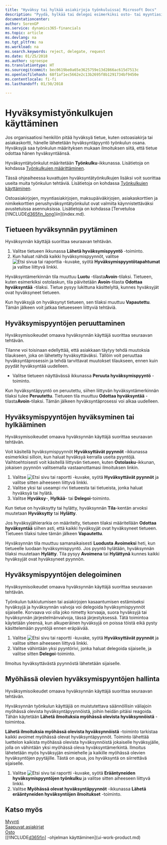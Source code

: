 ```yaml
---
title: "Hyväksy tai hylkää asiakirjoja työnkuluissa| Microsoft Docs"
description: "Pyydä, hylkää tai delegoi esimerkiksi osto- tai myyntiasiakirjan hyväksyntä työnkulun osana."
documentationcenter: 
author: SorenGP
ms.service: dynamics365-financials
ms.topic: article
ms.devlang: na
ms.tgt_pltfrm: na
ms.workload: na
ms.search.keywords: reject, delegate, request
ms.date: 01/25/2018
ms.author: sgroespe
ms.translationtype: HT
ms.sourcegitcommit: bec0619be0a65e3625759e13d2866ac615d7513c
ms.openlocfilehash: 68f1af1ec5662e2c13b2695f8b1291734bf9450e
ms.contentlocale: fi-fi
ms.lasthandoff: 01/30/2018

---
```

# <a name="use-approval-workflows"></a>Hyväksymistyönkulkujen käyttäminen
Jos organisaatiosi henkilön pitää hyväksyä tietue, kuten ostoasiakirja tai asiakaskortti, hänelle lähetetään hyväksyntäpyyntö työnkulun osana. Hyväksyjä saa työnkulun määrityksen mukaan ilmoituksen siitä, että tietue odottaa hänen hyväksyntäänsä.

Hyväksyntätyönkulut määritetään **Työnkulku**-ikkunassa. Lisätietoja on kohdassa [Työnkulkujen määrittäminen](across-set-up-workflows.md).

Tässä ohjeaiheessa kuvattujen hyväksyntätyönkulkujen lisäksi voit suorittaa useita muita työnkulun tehtäviä. Lisätietoja on kohdassa [Työnkulkujen käyttäminen](across-use-workflows.md).

Ostoasiakirjojen, myyntiasiakirjojen, maksupäiväkirjojen, asiakaskorttien ja nimikekorttien perushyväksyntätyönkulut ovat valmiita käynnistettäväksi avustetuissa asennuksissa. Lisätietoja on kohdassa [Tervetuloa [!INCLUDE[d365fin_long](includes/d365fin_long_md.md)]iin](index.md).

## <a name="to-request-approval-of-a-record"></a>Tietueen hyväksynnän pyytäminen
Hyväksynnän käyttäjä suorittaa seuraavan tehtävän.

1. Valitse tietueen ikkunassa **Lähetä hyväksymispyyntö** -toiminto.
2. Kun haluat nähdä kaikki hyväksymispyynnöt, valitse ![Etsi sivua tai raporttia](media/ui-search/search_small.png "Etsi sivua tai raporttia -kuvake") -kuvake, syötä **Hyväksymispyyntötapahtumat** ja valitse liittyvä linkki.  

Hyväksyntämerkinnän tila muuttuu **Luotu** -tilasta**Avoin**-tilaksi. Tietueen, kuten esimerkiksi ostolaskun, tila päivitetään **Avoin**-tilasta **Odottaa hyväksyntää** -tilaksi. Tietue pysyy lukittuna käsittelyltä, kunnes hyväksyjät ovat hyväksyneet tietueen.

Kun hyväksyjä on hyväksynyt tietueen, sen tilaksi muuttuu **Vapautettu**. Tämän jälkeen voit jatkaa tietueeseen liittyviä tehtäviä.

## <a name="to-cancel-requests-for-approval"></a>Hyväksymispyyntöjen peruuttaminen
Hyväksymisoikeudet omaava hyväksynnän käyttäjä suorittaa seuraavan tehtävän.

Tilanne voi toisinaan edellyttää, että asiakkaan täytyy tehdä muutoksia tilaukseen, joka on lähetetty hyväksyttäväksi. Tällöin voit peruuttaa hyväksyntäprosessin ja tehdä tarvittavat muutokset tilaukseen, ennen kuin pyydät hyväksyntää uudelleen.

- Valitse tietueen näyttävässä ikkunassa **Peruuta hyväksymispyyntö** -toiminto.

Kun hyväksyntäpyyntö on peruutettu, siihen liittyvän hyväksyntämerkinnän tilaksi tulee **Peruutettu**. Tietueen tila muuttuu **Odottaa hyväksyntää** -tilasta**Avoin**-tilaksi. Tämän jälkeen hyväksyntäprosessi voi alkaa uudelleen.

## <a name="to-approve-or-reject-requests-for-approval"></a>Hyväksymispyyntöjen hyväksyminen tai hylkääminen
Hyväksymisoikeudet omaava hyväksynnän käyttäjä suorittaa seuraavan tehtävän.

Voit käsitellä hyväksymispyynnöt **Hyväksyttävät pyynnöt** -ikkunassa esimerkiksi silloin, kun haluat hyväksyä kerralla useita pyyntöjä. Vaihtoehtoisesti voit käsitellä liittyvän tietueen, kuten **Ostolasku**-ikkunan, jokaisen pyynnön valitsemalla vastaanottamasi ilmoituksen linkin.

1. Valitse ![Etsi sivu tai raportti](media/ui-search/search_small.png "Etsi sivu tai raportti -kuvake") -kuvake, syötä **Hyväksyttävät pyynnöt** ja valitse sitten aiheeseen liittyvä linkki.
2. Valitse yksi tai useampi rivi tietueesta tai tietueista, jonka haluat hyväksyä tai hylätä.
3. Valitse **Hyväksy**-, **Hylkää**- tai **Delegoi**-toiminto.

Kun tietue on hyväksytty tai hylätty, hyväksynnän **Tila**-kentän arvoksi muutetaan **Hyväksytty** tai **Hylätty**.

Jos hyväksyjähierarkia on määritelty, tietueen tilaksi määritellään **Odottaa hyväksyntää** siihen asti, että kaikki hyväksyjät ovat hyväksyneet tietueen. Tietueen tilaksi tulee tämän jälkeen **Vapautettu**.

Hyväksynnän tila muuttuu samanaikaisesti **Luodusta** **Avoimeksi** heti, kun tietueelle luodaan hyväksymispyyntö. Jos pyyntö hylätään, hyväksynnän tilaksi muutetaan **Hylätty**. Tila pysyy **Avoimena** tai **Hylättynä** kunnes kaikki hyväksyjät ovat hyväksyneet pyynnön.

## <a name="to-delegate-requests-for-approval"></a>Hyväksymispyyntöjen delegoiminen
Hyväksymisoikeudet omaava hyväksynnän käyttäjä suorittaa seuraavan tehtävän.

Työnkulun tukkiutumisen tai asiakirjojen kasaantumisen estämiseksi hyväksyjä ja hyväksynnän valvoja voi delegoida hyväksymispyynnöt sijaiselle. Korvaava voi olla joko nimetty korvaaja, suora hyväksyjä tai hyväksynnän järjestelmänvalvoja, tässä järjestyksessä. Tätä toimintoa käytetään yleensä, kun alkuperäinen hyväksyjä on poissa töistä eikä pysty käsittelemään pyyntöjä ennen eräpäivää.

1. Valitse ![Etsi sivu tai raportti](media/ui-search/search_small.png "Etsi sivu tai raportti -kuvake") -kuvake, syötä **Hyväksyttävät pyynnöt** ja valitse sitten aiheeseen liittyvä linkki.
2. Valitse vähintään yksi pyyntörivi, jonka haluat delegoida sijaiselle, ja valitse sitten **Delegoi**-toiminto.

Ilmoitus hyväksyttävästä pyynnöstä lähetetään sijaiselle.

## <a name="to-manage-overdue-approval-requests"></a>Myöhässä olevien hyväksymispyyntöjen hallinta
Hyväksymisoikeudet omaava hyväksynnän käyttäjä suorittaa seuraavan tehtävän.

Hyväksynnän työnkulun käyttäjiä on muistutettava säännöllisin väliajoin myöhässä olevista hyväksyntäpyynnöistä, joihin heidän pitäisi reagoida. Tähän käytetään **Lähetä ilmoituksia myöhässä olevista hyväksynnöistä** -toimintoa.

**Lähetä ilmoituksia myöhässä olevista hyväksynnöistä** -toiminto tarkistaa kaikki avoimet myöhässä olevat hyväksyntäpyynnöt. Toiminto lähettää luettelon kaikista myöhässä olevista hyväksynnöistä jokaiselle hyväksyjälle, jolla on vähintään yksi myöhässä oleva hyväksyntämerkintä. Ilmoitus lähetetään myös hyväksyjän esimiehelle ja kaikille myöhässä olevien hyväksyntöjen pyytäjille. Tästä on apua, jos hyväksyntä on siirrettävä sijaiselle.

1. Valitse ![Etsi sivu tai raportti](media/ui-search/search_small.png "Etsi sivu tai raportti -kuvake") -kuvake, syötä **Erääntyneiden hyväksymispyyntöjen työnkulku** ja valitse sitten aiheeseen liittyvä linkki.
2. Valitse **Myöhässä olevat hyväksyntäpyynnöt** -ikkunassa **Lähetä erääntyneiden hyväksyntöjen ilmoitukset** -toiminto.

## <a name="see-also"></a>Katso myös
[Myynti](sales-manage-sales.md)    
[Saapuvat asiakirjat](across-income-documents.md)  
[Osto](purchasing-manage-purchasing.md)  
[[!INCLUDE[d365fin](includes/d365fin_md.md)] -ohjelman käyttäminen](ui-work-product.md)

